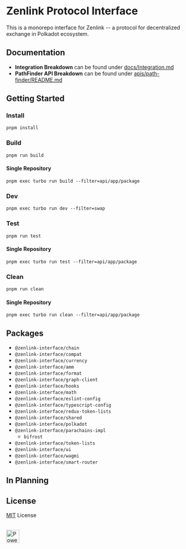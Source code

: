 # Zenlink Protocol Interface

This is a monorepo interface for Zenlink -- a protocol for decentralized exchange in Polkadot ecosystem.

## Documentation

- **Integration Breakdown** can be found under [docs/Integration.md](docs/Integration.md)
- **PathFinder API Breakdown** can be found under [apis/path-finder/README.md](apis/path-finder/README.md)

## Getting Started

### Install

`pnpm install`

### Build

`pnpm run build`

#### Single Repository

`pnpm exec turbo run build --filter=api/app/package`

### Dev

`pnpm exec turbo run dev --filter=swap`

### Test

`pnpm run test`

#### Single Repository

`pnpm exec turbo run test --filter=api/app/package`

### Clean

`pnpm run clean`

#### Single Repository

`pnpm exec turbo run clean --filter=api/app/package`

## Packages

- `@zenlink-interface/chain`
- `@zenlink-interface/compat`
- `@zenlink-interface/currency`
- `@zenlink-interface/amm`
- `@zenlink-interface/format`
- `@zenlink-interface/graph-client`
- `@zenlink-interface/hooks`
- `@zenlink-interface/math`
- `@zenlink-interface/eslint-config`
- `@zenlink-interface/typescript-config`
- `@zenlink-interface/redux-token-lists`
- `@zenlink-interface/shared`
- `@zenlink-interface/polkadot`
- `@zenlink-interface/parachains-impl`
  - `bifrost`
- `@zenlink-interface/token-lists`
- `@zenlink-interface/ui`
- `@zenlink-interface/wagmi`
- `@zenlink-interface/smart-router`

## In Planning

## License

[MIT](/LICENSE) License

<br />

<a href="https://vercel.com/zenlink-interface">
  <img src="https://www.datocms-assets.com/31049/1618983297-powered-by-vercel.svg" alt="Powered by Vercel" height="35">
</a>

